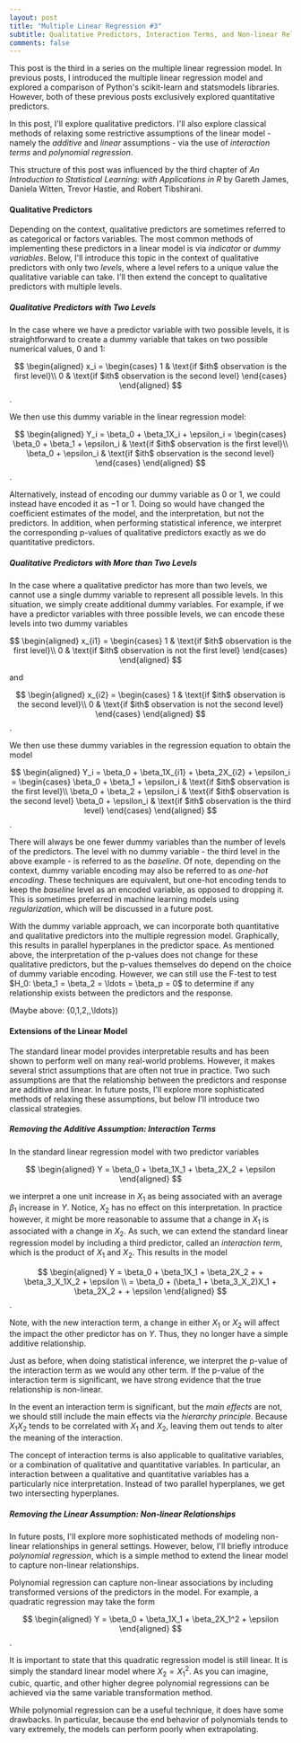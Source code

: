 ```yaml
---
layout: post
title: "Multiple Linear Regression #3"
subtitle: Qualitative Predictors, Interaction Terms, and Non-linear Relationships
comments: false
---
```


This post is the third in a series on the multiple linear regression model.  In previous posts, I introduced the multiple linear regression model and explored a comparison of Python's scikit-learn and statsmodels libraries.  However, both of these previous posts exclusively explored quantitative predictors.  

In this post, I'll explore qualitative predictors.  I'll also explore classical methods of relaxing some restrictive assumptions of the linear model - namely the *additive* and *linear* assumptions - via the use of *interaction terms* and *polynomial regression*.

This structure of this post was influenced by the third chapter of *An Introduction to Statistical Learning: with Applications in R* by Gareth James, Daniela Witten, Trevor Hastie, and Robert Tibshirani.

#### Qualitative Predictors

Depending on the context, qualitative predictors are sometimes referred to as categorical or factors variables.  The most common methods of implementing these predictors in a linear model is via *indicator* or *dummy variables*.  Below, I'll introduce this topic in the context of qualitative predictors with only two *levels*, where a level refers to a unique value the qualitative variable can take.  I'll then extend the concept to qualitative predictors with multiple levels.

##### Qualitative Predictors with Two Levels

In the case where we have a predictor variable with two possible levels, it is straightforward to create a dummy variable that takes on two possible numerical values, $0$ and $1$:

$$
\begin{aligned} 
x_i = 
    \begin{cases}
        1 & \text{if $ith$ observation is the first level}\\
        0 & \text{if $ith$ observation is the second level}
    \end{cases} 
\end{aligned}
$$.

We then use this dummy variable in the linear regression model:

$$
\begin{aligned} 
Y_i = \beta_0 + \beta_1X_i + \epsilon_i = 
    \begin{cases}
        \beta_0 + \beta_1 + \epsilon_i & \text{if $ith$ observation is the first level}\\
        \beta_0 + \epsilon_i & \text{if $ith$ observation is the second level}
    \end{cases}
\end{aligned}
$$.

Alternatively, instead of encoding our dummy variable as $0$ or $1$, we could instead have encoded it as $-1$ or $1$.  Doing so would have changed the coefficient estimates of the model, and the interpretation, but not the predictors.  In addition, when performing statistical inference, we interpret the corresponding p-values of qualitative predictors exactly as we do quantitative predictors.

##### Qualitative Predictors with More than Two Levels

In the case where a qualitative predictor has more than two levels, we cannot use a single dummy variable to represent all possible levels.  In this situation, we simply create additional dummy variables.  For example, if we have a predictor variables with three possible levels, we can encode these levels into two dummy variables

$$
\begin{aligned} 
x_{i1} = 
    \begin{cases}
        1 & \text{if $ith$ observation is the first level}\\
        0 & \text{if $ith$ observation is not the first level}
    \end{cases} 
\end{aligned}
$$

and 

$$
\begin{aligned} 
x_{i2} = 
    \begin{cases}
        1 & \text{if $ith$ observation is the second level}\\
        0 & \text{if $ith$ observation is not the second level}
    \end{cases} 
\end{aligned}
$$.

We then use these dummy variables in the regression equation to obtain the model

$$
\begin{aligned} 
Y_i = \beta_0 + \beta_1X_{i1} + \beta_2X_{i2} + \epsilon_i = 
    \begin{cases}
        \beta_0 + \beta_1 + \epsilon_i & \text{if $ith$ observation is the first level}\\
        \beta_0 + \beta_2 + \epsilon_i & \text{if $ith$ observation is the second level}
        \beta_0 + \epsilon_i & \text{if $ith$ observation is the third level}
    \end{cases}
\end{aligned}
$$.

There will always be one fewer dummy variables than the number of levels of the predictors.  The level with no dummy variable - the third level in the above example - is referred to as the *baseline*.  Of note, depending on the context, dummy variable encoding may also be referred to as *one-hot encoding*.  These techniques are equivalent, but one-hot encoding tends to keep the *baseline* level as an encoded variable, as opposed to dropping it.  This is sometimes preferred in machine learning models using *regularization*, which will be discussed in a future post.

With the dummy variable approach, we can incorporate both quantitative and qualitative predictors into the multiple regression model.  Graphically, this results in parallel hyperplanes in the predictor space.  As mentioned above, the interpretation of the p-values does not change for these qualitative predictors, but the p-values themselves do depend on the choice of dummy variable encoding.  However, we can still use the F-test to test $H_0: \beta_1 = \beta_2 = \ldots = \beta_p = 0\$ to determine if any relationship exists between the predictors and the response.

(Maybe above: \{0,1,2,\,\ldots\})

#### Extensions of the Linear Model

The standard linear model provides interpretable results and has been shown to perform well on many real-world problems.  However, it makes several strict assumptions that are often not true in practice.  Two such assumptions are that the relationship between the predictors and response are additive and linear.  In future posts, I'll explore more sophisticated methods of relaxing these assumptions, but below I'll introduce two classical strategies.

##### Removing the Additive Assumption: Interaction Terms

In the standard linear regression model with two predictor variables

$$
\begin{aligned} 
Y = \beta_0 + \beta_1X_1 + \beta_2X_2 + \epsilon 
\end{aligned}
$$

we interpret a one unit increase in $X_1$ as being associated with an average $\beta_1$ increase in $Y$.  Notice, $X_2$ has no effect on this interpretation.  In practice however, it might be more reasonable to assume that a change in $X_1$ is associated with a change in $X_2$.  As such, we can extend the standard linear regression model by including a third predictor, called an *interaction term*, which is the product of $X_1$ and $X_2$.  This results in the model 

$$
\begin{aligned} 
Y = \beta_0 + \beta_1X_1 + \beta_2X_2 + + \beta_3_X_1X_2 + \epsilon \\
  = \beta_0 + (\beta_1 + \beta_3_X_2)X_1 + \beta_2X_2 + + \epsilon
\end{aligned}
$$.

Note, with the new interaction term, a change in either $X_1$ or $X_2$ will affect the impact the other predictor has on $Y$.  Thus, they no longer have a simple additive relationship.

Just as before, when doing statistical inference, we interpret the p-value of the interaction term as we would any other term.  If the p-value of the interaction term is significant, we have strong evidence that the true relationship is non-linear.

In the event an interaction term is significant, but the *main effects* are not, we should still include the main effects via the *hierarchy principle*.  Because $X_1X_2$ tends to be correlated with $X_1$ and $X_2$, leaving them out tends to alter the meaning of the interaction.

The concept of interaction terms is also applicable to qualitative variables, or a combination of qualitative and quantitative variables.  In particular, an interaction between a qualitative and quantitative variables has a particularly nice interpretation.  Instead of two parallel hyperplanes, we get two intersecting hyperplanes.

##### Removing the Linear Assumption: Non-linear Relationships

In future posts, I'll explore more sophisticated methods of modeling non-linear relationships in general settings.  However, below, I'll briefly introduce *polynomial regression*, which is a simple method to extend the linear model to capture non-linear relationships.  

Polynomial regression can capture non-linear associations by including transformed versions of the predictors in the model.  For example, a quadratic regression may take the form

$$
\begin{aligned} 
Y = \beta_0 + \beta_1X_1 + \beta_2X_1^2 + \epsilon 
\end{aligned}
$$.

It is important to state that this quadratic regression model is still linear.  It is simply the standard linear model where $X_2 = X_1^2$.  As you can imagine, cubic, quartic, and other higher degree polynomial regressions can be achieved via the same variable transformation method.

While polynomial regression can be a useful technique, it does have some drawbacks.  In particular, because the end behavior of polynomials tends to vary extremely, the models can perform poorly when extrapolating.
